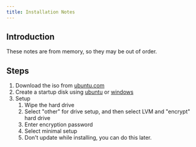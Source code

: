 ```yaml
---
title: Installation Notes
---
```


## Introduction

These notes are from memory, so they may be out of order.

## Steps

1. Download the iso from [ubuntu.com](https://ubuntu.com/tutorials/create-a-usb-stick-on-ubuntu#download-content)
1. Create a startup disk using [ubuntu](https://ubuntu.com/tutorials/create-a-usb-stick-on-ubuntu#3-launch-startup-disk-creator) or [windows](https://ubuntu.com/tutorials/create-a-usb-stick-on-windows)
1. Setup
    1. Wipe the hard drive
    1. Select "other" for drive setup, and then select LVM and "encrypt" hard drive
    1. Enter encryption password
    1. Select minimal setup
    1. Don't update while installing, you can do this later.
